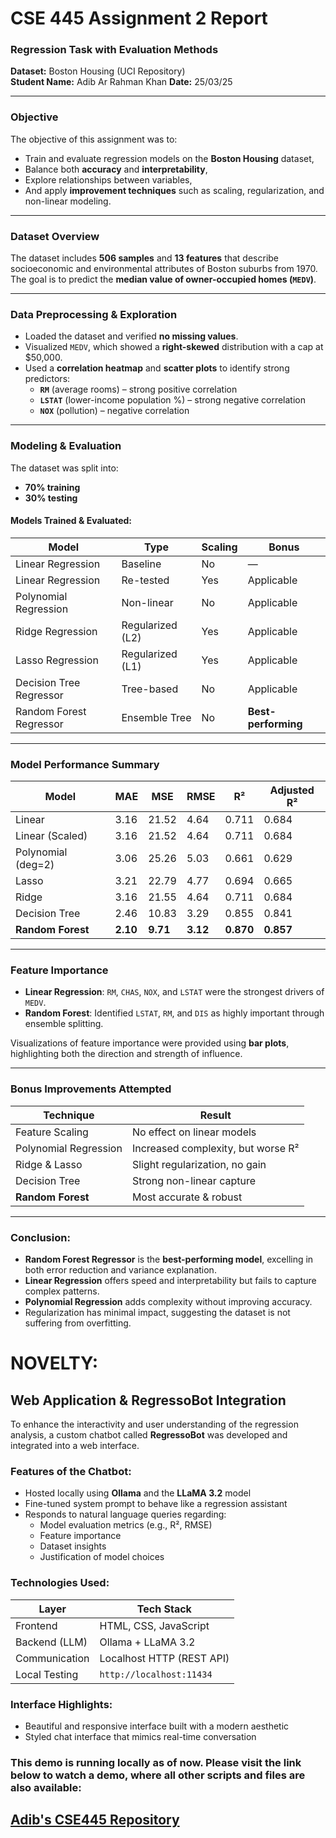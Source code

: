 # CSE 445 Assignment 2 Report  
### **Regression Task with Evaluation Methods**  
**Dataset:** Boston Housing (UCI Repository)  
**Student Name:** Adib Ar Rahman Khan 
**Date:** 25/03/25

---

### **Objective**

The objective of this assignment was to:
- Train and evaluate regression models on the **Boston Housing** dataset,
- Balance both **accuracy** and **interpretability**,
- Explore relationships between variables,
- And apply **improvement techniques** such as scaling, regularization, and non-linear modeling.

---

### **Dataset Overview**

The dataset includes **506 samples** and **13 features** that describe socioeconomic and environmental attributes of Boston suburbs from 1970. The goal is to predict the **median value of owner-occupied homes (`MEDV`)**.

---

### **Data Preprocessing & Exploration**

- Loaded the dataset and verified **no missing values**.
- Visualized `MEDV`, which showed a **right-skewed** distribution with a cap at $50,000.
- Used a **correlation heatmap** and **scatter plots** to identify strong predictors:
  - **`RM`** (average rooms) – strong positive correlation
  - **`LSTAT`** (lower-income population %) – strong negative correlation
  - **`NOX`** (pollution) – negative correlation

---

### **Modeling & Evaluation**

The dataset was split into:
- **70% training**
- **30% testing**

#### Models Trained & Evaluated:

| Model                  | Type              | Scaling | Bonus         |
|-----------------------|-------------------|---------|------------------------|
| Linear Regression      | Baseline          | No      | —                      |
| Linear Regression      | Re-tested         | Yes  | Applicable                      |
| Polynomial Regression  | Non-linear        | No      | Applicable          |
| Ridge Regression       | Regularized (L2)  | Yes  | Applicable                     |
| Lasso Regression       | Regularized (L1)  | Yes  | Applicable                     |
| Decision Tree Regressor| Tree-based        | No      | Applicable                      |
| Random Forest Regressor| Ensemble Tree     | No      |  **Best-performing**     |

---

### **Model Performance Summary**

| Model             | MAE   | MSE   | RMSE  | R²    | Adjusted R² |
|------------------|-------|-------|--------|--------|--------------|
| Linear            | 3.16  | 21.52 | 4.64   | 0.711  | 0.684        |
| Linear (Scaled)   | 3.16  | 21.52 | 4.64   | 0.711  | 0.684        |
| Polynomial (deg=2)| 3.06  | 25.26 | 5.03   | 0.661  | 0.629        |
| Lasso             | 3.21  | 22.79 | 4.77   | 0.694  | 0.665        |
| Ridge             | 3.16  | 21.55 | 4.64   | 0.711  | 0.684        |
| Decision Tree     | 2.46  | 10.83 | 3.29   | 0.855  | 0.841        |
| **Random Forest** | **2.10** | **9.71** | **3.12** | **0.870** | **0.857** |

---

### **Feature Importance**

- **Linear Regression**: `RM`, `CHAS`, `NOX`, and `LSTAT` were the strongest drivers of `MEDV`.
- **Random Forest**: Identified `LSTAT`, `RM`, and `DIS` as highly important through ensemble splitting.

Visualizations of feature importance were provided using **bar plots**, highlighting both the direction and strength of influence.

---

### **Bonus Improvements Attempted**

| Technique             | Result                              |
|-----------------------|-------------------------------------|
| Feature Scaling       | No effect on linear models          |
| Polynomial Regression | Increased complexity, but worse R²  |
| Ridge & Lasso         | Slight regularization, no gain      |
| Decision Tree         | Strong non-linear capture           |
| **Random Forest**     | Most accurate & robust            |

---

### **Conclusion:**

- **Random Forest Regressor** is the **best-performing model**, excelling in both error reduction and variance explanation.
- **Linear Regression** offers speed and interpretability but fails to capture complex patterns.
- **Polynomial Regression** adds complexity without improving accuracy.
- Regularization has minimal impact, suggesting the dataset is not suffering from overfitting.

# NOVELTY:

## Web Application & RegressoBot Integration

To enhance the interactivity and user understanding of the regression analysis, a custom chatbot called **RegressoBot** was developed and integrated into a web interface.

### Features of the Chatbot:
- Hosted locally using **Ollama** and the **LLaMA 3.2** model
- Fine-tuned system prompt to behave like a regression assistant
- Responds to natural language queries regarding:
  - Model evaluation metrics (e.g., R², RMSE)
  - Feature importance
  - Dataset insights
  - Justification of model choices

### Technologies Used:
| Layer            | Tech Stack                 |
|------------------|----------------------------|
| Frontend         | HTML, CSS, JavaScript      |
| Backend (LLM)    | Ollama + LLaMA 3.2         |
| Communication    | Localhost HTTP (REST API)  |
| Local Testing    | `http://localhost:11434`   |

### Interface Highlights:
- Beautiful and responsive interface built with a modern aesthetic
- Styled chat interface that mimics real-time conversation

### This demo is running locally as of now. Please visit the link below to watch a demo, where all other scripts and files are also available:
## [Adib's CSE445 Repository](https://github.com/rajin-khan/machine-learning-sem10/tree/main/assignments/Assignment2/website)